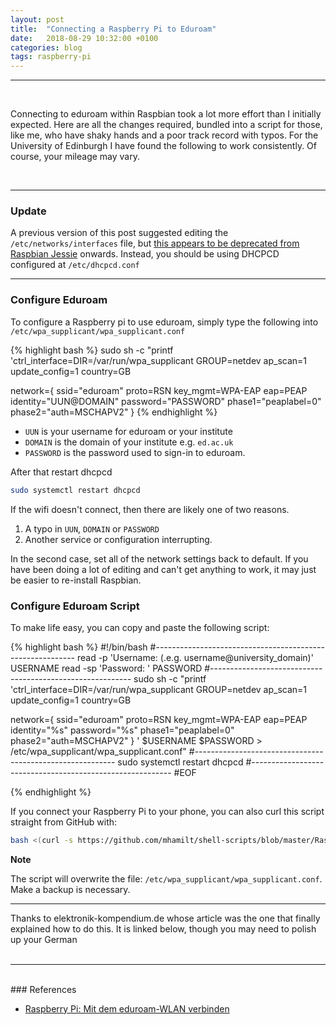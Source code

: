 ```yaml
---
layout: post
title:  "Connecting a Raspberry Pi to Eduroam"
date:   2018-08-29 10:32:00 +0100
categories: blog
tags: raspberry-pi
---
```

***
<br />
<p><span class="firstcharacter">C</span>onnecting to eduroam within Raspbian took a lot more effort than I initially expected. Here are all the changes required, bundled into a script for those, like me, who have shaky hands and a poor track record with typos. For the University of Edinburgh I have found the following to work consistently. Of course, your mileage may vary.</p><br>

***

### Update

A previous version of this post suggested editing the `/etc/networks/interfaces` file, but [this appears to be deprecated from Raspbian Jessie](https://raspberrypi.stackexchange.com/a/41187) onwards. Instead, you should be using DHCPCD configured at `/etc/dhcpcd.conf`

***

### Configure Eduroam

To configure a Raspberry pi to use eduroam, simply type the following into `/etc/wpa_supplicant/wpa_supplicant.conf`

{% highlight bash %}
sudo sh -c "printf 'ctrl_interface=DIR=/var/run/wpa_supplicant GROUP=netdev
ap_scan=1
update_config=1
country=GB

network={
   ssid="eduroam"
   proto=RSN
   key_mgmt=WPA-EAP
   eap=PEAP
   identity="UUN@DOMAIN"
   password="PASSWORD"
   phase1="peaplabel=0"
   phase2="auth=MSCHAPV2"
}
{% endhighlight %}

- `UUN` is your username for eduroam or your institute
- `DOMAIN` is the domain of your institute e.g. `ed.ac.uk`
- `PASSWORD` is the password used to sign-in to eduroam.

After that restart dhcpcd

```bash
sudo systemctl restart dhcpcd
```

If the wifi doesn't connect, then there are likely one of two reasons.

1. A typo in `UUN`, `DOMAIN` or `PASSWORD`
2. Another service or configuration interrupting.

In the second case, set all of the network settings back to default. If you have been doing a lot of editing and can't get anything to work, it may just be easier to re-install Raspbian.

### Configure Eduroam Script

To make life easy, you can copy and paste the following script:

{% highlight bash %}
#!/bin/bash
#----------------------------------------------------------
read -p 'Username: (.e.g. username@university_domain)' USERNAME
read -sp 'Password: ' PASSWORD
#----------------------------------------------------------
sudo sh -c "printf 'ctrl_interface=DIR=/var/run/wpa_supplicant GROUP=netdev
ap_scan=1
update_config=1
country=GB

network={
   ssid=\"eduroam\"
   proto=RSN
   key_mgmt=WPA-EAP
   eap=PEAP
   identity=\"%s\"
   password=\"%s\"
   phase1=\"peaplabel=0\"
   phase2=\"auth=MSCHAPV2\"
}
' $USERNAME $PASSWORD > /etc/wpa_supplicant/wpa_supplicant.conf"
#----------------------------------------------------------
sudo systemctl restart dhcpcd
#----------------------------------------------------------
#EOF

{% endhighlight %}

If you connect your Raspberry Pi to your phone, you can also curl this script straight from GitHub with:

```bash
bash <(curl -s https://github.com/mhamilt/shell-scripts/blob/master/RaspberryPi/configure_eduroam.sh)
```

**Note**

The script will overwrite the file: `/etc/wpa_supplicant/wpa_supplicant.conf`. Make a backup is necessary.

***


Thanks to elektronik-kompendium.de whose article was the one that finally explained how to do this. It is linked below, though you may need to polish up your German
<br><br>

***
<br />
### References

* [Raspberry Pi: Mit dem eduroam-WLAN verbinden](https://www.elektronik-kompendium.de/sites/raspberry-pi/2205191.htm)

